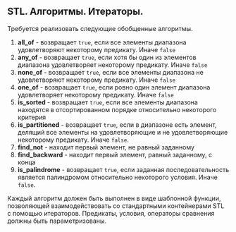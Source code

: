 ## STL. Алгоритмы. Итераторы.


Требуется реализовать следующие обобщенные алгоритмы.
1) **all_of** - возвращает `true`, если все элементы диапазона удовлетворяют
некоторому предикату. Иначе `false`
2) **any_of** - возвращает `true`, если хотя бы один из элементов диапазона
удовлетворяет некоторому предикату. Иначе `false`
3) **none_of** - возвращает `true`, если все элементы диапазона не удовлетворяют
некоторому предикату. Иначе `false`
4) **one_of** - возвращает `true`, если ровно один элемент диапазона удовлетворяет
некоторому предикату. Иначе `false`
5) **is_sorted** - возвращает `true`, если все элементы диапазона находятся в
отсортированном порядке относительно некоторого критерия
6) **is_partitioned** - возвращает `true`, если в диапазоне есть элемент, делящий все
элементы на удовлетворяющие и не удовлетворяющие некоторому предикату.
Иначе `false`.
7) **find_not** - находит первый элемент, не равный заданному
8) **find_backward** - находит первый элемент, равный заданному, с конца
9) **is_palindrome** - возвращает `true`, если заданная последовательность является
палиндромом относительно некоторого условия. Иначе `false`.


Каждый алгоритм должен быть выполнен в виде шаблонной функции,
позволяющей взаимодействовать со стандартными контейнерами STL с
помощью итераторов. Предикаты, условия, операторы сравнения
должны быть параметризованы.